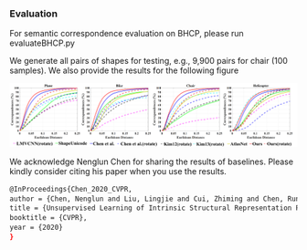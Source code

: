 ### Evaluation

For semantic correspondence evaluation on BHCP, please run evaluateBHCP.py

We generate all pairs of shapes for testing, e.g., 9,900 pairs for chair (100 samples). We also provide the results for the following figure

![semantic_correspondence](../docs/semantic_correspondence.png)

We acknowledge Nenglun Chen for sharing the results of baselines. Please kindly consider citing his paper when you use the results. 

```bash
@InProceedings{Chen_2020_CVPR,
author = {Chen, Nenglun and Liu, Lingjie and Cui, Zhiming and Chen, Runnan and Ceylan, Duygu and Tu, Changhe and Wang, Wenping},
title = {Unsupervised Learning of Intrinsic Structural Representation Points},
booktitle = {CVPR},
year = {2020}
}
```

#### 

